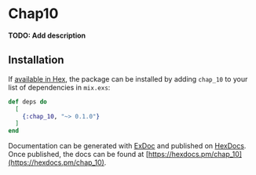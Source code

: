 # Chap10

**TODO: Add description**

## Installation

If [available in Hex](https://hex.pm/docs/publish), the package can be installed
by adding `chap_10` to your list of dependencies in `mix.exs`:

```elixir
def deps do
  [
    {:chap_10, "~> 0.1.0"}
  ]
end
```

Documentation can be generated with [ExDoc](https://github.com/elixir-lang/ex_doc)
and published on [HexDocs](https://hexdocs.pm). Once published, the docs can
be found at [https://hexdocs.pm/chap_10](https://hexdocs.pm/chap_10).

